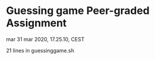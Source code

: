 # Guessing game Peer-graded Assignment

mar 31 mar 2020, 17.25.10, CEST

21 lines in guessinggame.sh
